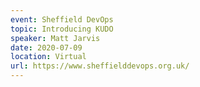 ```yaml
---
event: Sheffield DevOps
topic: Introducing KUDO
speaker: Matt Jarvis
date: 2020-07-09
location: Virtual
url: https://www.sheffielddevops.org.uk/
---
```


<!-- some more info about the event could go here -->

<!-- more -->
